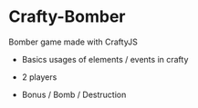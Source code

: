 Crafty-Bomber
=============

Bomber game made with CraftyJS

- Basics usages of elements / events in crafty

- 2 players

- Bonus / Bomb / Destruction
